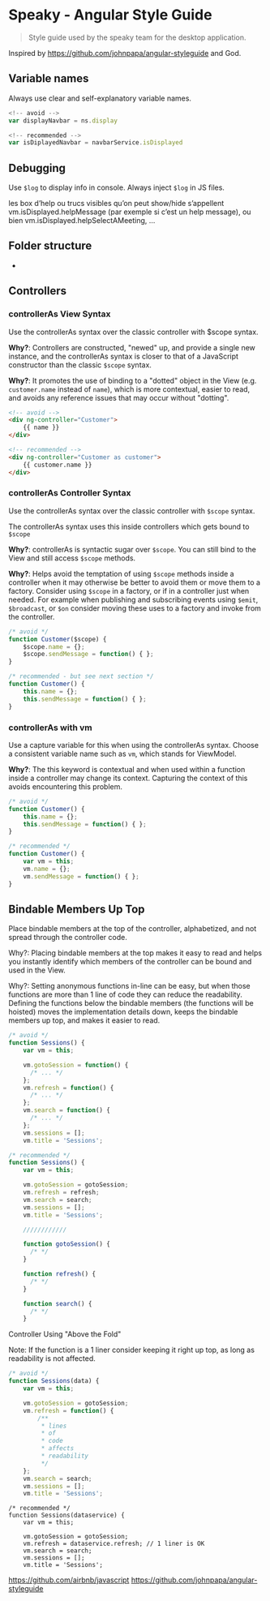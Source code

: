 Speaky - Angular Style Guide
============================

> Style guide used by the speaky team for the desktop application.

 Inspired by https://github.com/johnpapa/angular-styleguide and God.

## Variable names

Always use clear and self-explanatory variable names.

```javascript
<!-- avoid -->
var displayNavbar = ns.display
```
```javascript
<!-- recommended -->
var isDiplayedNavbar = navbarService.isDisplayed
```

## Debugging
Use `$log` to display info in console.
Always inject `$log` in JS files. 


les box d’help ou trucs visibles qu’on peut show/hide s’appellent 
vm.isDisplayed.helpMessage (par exemple si c’est un help message), ou bien vm.isDisplayed.helpSelectAMeeting, …

## Folder structure

*

## Controllers

### controllerAs View Syntax

Use the controllerAs syntax over the classic controller with $scope syntax.

**Why?**: Controllers are constructed, "newed" up, and provide a single new instance, and the controllerAs syntax is closer to that of a JavaScript constructor than the classic `$scope` syntax.

**Why?**: It promotes the use of binding to a "dotted" object in the View (e.g. `customer.name` instead of `name`), which is more contextual, easier to read, and avoids any reference issues that may occur without "dotting".

```html
<!-- avoid -->
<div ng-controller="Customer">
    {{ name }}
</div>
```

```html
<!-- recommended -->
<div ng-controller="Customer as customer">
    {{ customer.name }}
</div>
```

### controllerAs Controller Syntax

Use the controllerAs syntax over the classic controller with `$scope` syntax.

The controllerAs syntax uses this inside controllers which gets bound to `$scope`

**Why?**: controllerAs is syntactic sugar over `$scope`. You can still bind to the View and still access `$scope` methods.

**Why?**: Helps avoid the temptation of using `$scope` methods inside a controller when it may otherwise be better to avoid them or move them to a factory. Consider using `$scope` in a factory, or if in a controller just when needed. For example when publishing and subscribing events using `$emit`, `$broadcast`, or `$on` consider moving these uses to a factory and invoke from the controller.

```javascript
/* avoid */
function Customer($scope) {
    $scope.name = {};
    $scope.sendMessage = function() { };
}
```

```javascript
/* recommended - but see next section */
function Customer() {
    this.name = {};
    this.sendMessage = function() { };
}
```

### controllerAs with vm

Use a capture variable for this when using the controllerAs syntax. Choose a consistent variable name such as `vm`, which stands for ViewModel.

**Why?**: The this keyword is contextual and when used within a function inside a controller may change its context. Capturing the context of this avoids encountering this problem.

```javascript
/* avoid */
function Customer() {
    this.name = {};
    this.sendMessage = function() { };
}
```

```javascript
/* recommended */
function Customer() {
    var vm = this;
    vm.name = {};
    vm.sendMessage = function() { };
}
```

## Bindable Members Up Top

Place bindable members at the top of the controller, alphabetized, and not spread through the controller code.

Why?: Placing bindable members at the top makes it easy to read and helps you instantly identify which members of the controller can be bound and used in the View.

Why?: Setting anonymous functions in-line can be easy, but when those functions are more than 1 line of code they can reduce the readability. Defining the functions below the bindable members (the functions will be hoisted) moves the implementation details down, keeps the bindable members up top, and makes it easier to read.

``` javascript
/* avoid */
function Sessions() {
    var vm = this;

    vm.gotoSession = function() {
      /* ... */
    };
    vm.refresh = function() {
      /* ... */
    };
    vm.search = function() {
      /* ... */
    };
    vm.sessions = [];
    vm.title = 'Sessions';
```

``` javascript
/* recommended */
function Sessions() {
    var vm = this;

    vm.gotoSession = gotoSession;
    vm.refresh = refresh;
    vm.search = search;
    vm.sessions = [];
    vm.title = 'Sessions';

    ////////////

    function gotoSession() {
      /* */
    }

    function refresh() {
      /* */
    }

    function search() {
      /* */
    }
``` 

Controller Using "Above the Fold"

Note: If the function is a 1 liner consider keeping it right up top, as long as readability is not affected.

``` javascript
/* avoid */
function Sessions(data) {
    var vm = this;

    vm.gotoSession = gotoSession;
    vm.refresh = function() {
        /**
         * lines
         * of
         * code
         * affects
         * readability
         */
    };
    vm.search = search;
    vm.sessions = [];
    vm.title = 'Sessions';
``` 

``` 
/* recommended */
function Sessions(dataservice) {
    var vm = this;

    vm.gotoSession = gotoSession;
    vm.refresh = dataservice.refresh; // 1 liner is OK
    vm.search = search;
    vm.sessions = [];
    vm.title = 'Sessions';
``` 

    
https://github.com/airbnb/javascript
https://github.com/johnpapa/angular-styleguide
